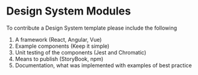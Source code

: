 # Design System Modules #
To contribute a Design System template please include the following
1. A framework (React, Angular, Vue)
2. Example components (Keep it simple)
3. Unit testing of the components (Jest and Chromatic)
4. Means to publish (StoryBook, npm)
5. Documentation, what was implemented with examples of best practice




